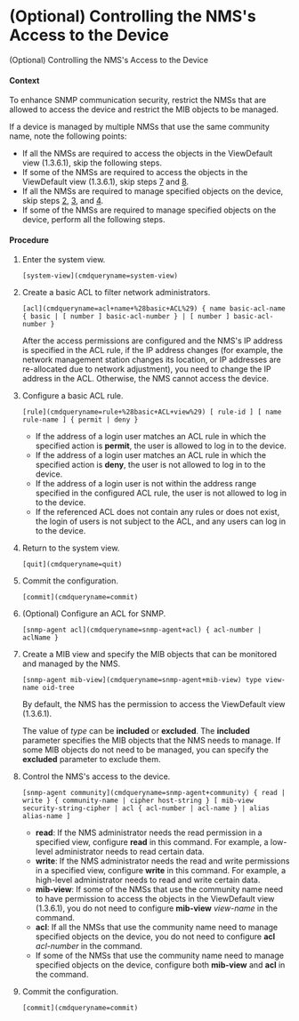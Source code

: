 (Optional) Controlling the NMS's Access to the Device
=====================================================

(Optional) Controlling the NMS's Access to the Device

#### Context

To enhance SNMP communication security, restrict the NMSs that are allowed to access the device and restrict the MIB objects to be managed.

If a device is managed by multiple NMSs that use the same community name, note the following points:

* If all the NMSs are required to access the objects in the ViewDefault view (1.3.6.1), skip the following steps.
* If some of the NMSs are required to access the objects in the ViewDefault view (1.3.6.1), skip steps [7](#EN-US_TASK_0000001563990617__step377246470) and [8](#EN-US_TASK_0000001563990617__step7471162894818).
* If all the NMSs are required to manage specified objects on the device, skip steps [2](#EN-US_TASK_0000001563990617__step115233263716), [3](#EN-US_TASK_0000001563990617__step10996144834214), and [4](#EN-US_TASK_0000001563990617__step10176563447).
* If some of the NMSs are required to manage specified objects on the device, perform all the following steps.


#### Procedure

1. Enter the system view.
   
   
   ```
   [system-view](cmdqueryname=system-view)
   ```
2. Create a basic ACL to filter network administrators.
   
   
   ```
   [acl](cmdqueryname=acl+name+%28basic+ACL%29) { name basic-acl-name { basic | [ number ] basic-acl-number } | [ number ] basic-acl-number }
   ```
   
   After the access permissions are configured and the NMS's IP address is specified in the ACL rule, if the IP address changes (for example, the network management station changes its location, or IP addresses are re-allocated due to network adjustment), you need to change the IP address in the ACL. Otherwise, the NMS cannot access the device.
3. Configure a basic ACL rule.
   
   
   ```
   [rule](cmdqueryname=rule+%28basic+ACL+view%29) [ rule-id ] [ name rule-name ] { permit | deny }
   ```
   
   
   * If the address of a login user matches an ACL rule in which the specified action is **permit**, the user is allowed to log in to the device.
   * If the address of a login user matches an ACL rule in which the specified action is **deny**, the user is not allowed to log in to the device.
   * If the address of a login user is not within the address range specified in the configured ACL rule, the user is not allowed to log in to the device.
   * If the referenced ACL does not contain any rules or does not exist, the login of users is not subject to the ACL, and any users can log in to the device.
4. Return to the system view.
   
   
   ```
   [quit](cmdqueryname=quit)
   ```
5. Commit the configuration.
   
   
   ```
   [commit](cmdqueryname=commit)
   ```
6. (Optional) Configure an ACL for SNMP.
   
   
   ```
   [snmp-agent acl](cmdqueryname=snmp-agent+acl) { acl-number | aclName }
   ```
7. Create a MIB view and specify the MIB objects that can be monitored and managed by the NMS.
   
   
   ```
   [snmp-agent mib-view](cmdqueryname=snmp-agent+mib-view) type view-name oid-tree
   ```
   
   By default, the NMS has the permission to access the ViewDefault view (1.3.6.1).
   
   The value of *type* can be **included** or **excluded**. The **included** parameter specifies the MIB objects that the NMS needs to manage. If some MIB objects do not need to be managed, you can specify the **excluded** parameter to exclude them.
8. Control the NMS's access to the device.
   
   
   ```
   [snmp-agent community](cmdqueryname=snmp-agent+community) { read | write } { community-name | cipher host-string } [ mib-view security-string-cipher | acl { acl-number | acl-name } | alias alias-name ]
   ```
   * **read**: If the NMS administrator needs the read permission in a specified view, configure **read** in this command. For example, a low-level administrator needs to read certain data.
   * **write**: If the NMS administrator needs the read and write permissions in a specified view, configure **write** in this command. For example, a high-level administrator needs to read and write certain data.
   * **mib-view**: If some of the NMSs that use the community name need to have permission to access the objects in the ViewDefault view (1.3.6.1), you do not need to configure **mib-view** *view-name* in the command.
   * **acl**: If all the NMSs that use the community name need to manage specified objects on the device, you do not need to configure **acl** *acl-number* in the command.
   * If some of the NMSs that use the community name need to manage specified objects on the device, configure both **mib-view** and **acl** in the command.
9. Commit the configuration.
   
   
   ```
   [commit](cmdqueryname=commit)
   ```